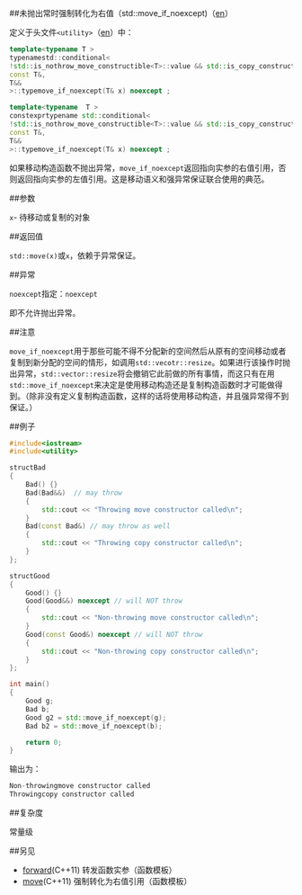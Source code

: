 ##未抛出常时强制转化为右值（std::move_if_noexcept)（[en](http://en.cppreference.com/w/cpp/utility/move_if_noexcept)）

定义于头文件`<utility>`（[en](http://en.cppreference.com/w/cpp/header/utility)）中：

```C++
template<typename T >
typenamestd::conditional<
!std::is_nothrow_move_constructible<T>::value && std::is_copy_constructible<T>::value,
const T&,
T&&
>::typemove_if_noexcept(T& x) noexcept ;                                                                (C++11 - C++14)
```

```C++
template<typename  T >
constexprtypename std::conditional<
!std::is_nothrow_move_constructible<T>::value && std::is_copy_constructible<T>::value,
const T&,
T&&
>::typemove_if_noexcept(T& x) noexcept ;                                                                (C++14 - )
```

如果移动构造函数不抛出异常，`move_if_noexcept`返回指向实参的右值引用，否则返回指向实参的左值引用。这是移动语义和强异常保证联合使用的典范。

##参数

`x`- 待移动或复制的对象

##返回值

`std::move(x)`或`x`，依赖于异常保证。

##异常

`noexcept`指定：`noexcept`

即不允许抛出异常。

##注意

`move_if_noexcept`用于那些可能不得不分配新的空间然后从原有的空间移动或者复制到新分配的空间的情形，如调用`std::vecotr::resize`。如果进行该操作时抛出异常，`std::vector::resize`将会撤销它此前做的所有事情，而这只有在用`std::move_if_noexcept`来决定是使用移动构造还是复制构造函数时才可能做得到。（除非没有定义复制构造函数，这样的话将使用移动构造，并且强异常得不到保证。）

##例子

```C++
#include<iostream>
#include<utility>

structBad
{
    Bad() {}
    Bad(Bad&&)  // may throw
    {
        std::cout << "Throwing move constructor called\n";
    }
    Bad(const Bad&) // may throw as well
    {
        std::cout << "Throwing copy constructor called\n";
    }
};

structGood
{
    Good() {}
    Good(Good&&) noexcept // will NOT throw
    {
        std::cout << "Non-throwing move constructor called\n";
    }
    Good(const Good&) noexcept // will NOT throw
    {
        std::cout << "Non-throwing copy constructor called\n";
    }
};

int main()
{
    Good g;
    Bad b;
    Good g2 = std::move_if_noexcept(g);
    Bad b2 = std::move_if_noexcept(b);

    return 0;
}
```

输出为：

```C++
Non-throwingmove constructor called
Throwingcopy constructor called
```

##复杂度

常量级

##另见

- [forward](forward.md)(C++11)                      转发函数实参（函数模板）
- [move](move.md)(C++11)                            强制转化为右值引用（函数模板）
